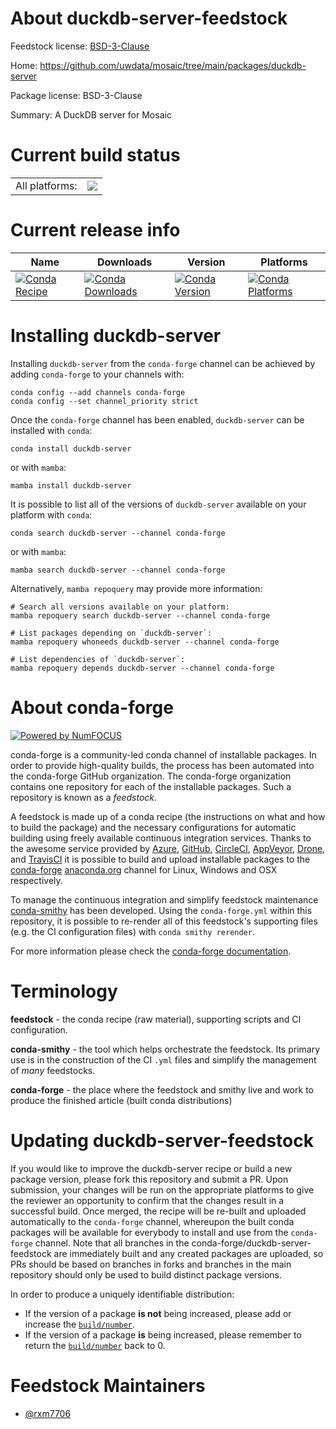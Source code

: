 About duckdb-server-feedstock
=============================

Feedstock license: [BSD-3-Clause](https://github.com/conda-forge/duckdb-server-feedstock/blob/main/LICENSE.txt)

Home: https://github.com/uwdata/mosaic/tree/main/packages/duckdb-server

Package license: BSD-3-Clause

Summary: A DuckDB server for Mosaic

Current build status
====================


<table><tr><td>All platforms:</td>
    <td>
      <a href="https://dev.azure.com/conda-forge/feedstock-builds/_build/latest?definitionId=23741&branchName=main">
        <img src="https://dev.azure.com/conda-forge/feedstock-builds/_apis/build/status/duckdb-server-feedstock?branchName=main">
      </a>
    </td>
  </tr>
</table>

Current release info
====================

| Name | Downloads | Version | Platforms |
| --- | --- | --- | --- |
| [![Conda Recipe](https://img.shields.io/badge/recipe-duckdb--server-green.svg)](https://anaconda.org/conda-forge/duckdb-server) | [![Conda Downloads](https://img.shields.io/conda/dn/conda-forge/duckdb-server.svg)](https://anaconda.org/conda-forge/duckdb-server) | [![Conda Version](https://img.shields.io/conda/vn/conda-forge/duckdb-server.svg)](https://anaconda.org/conda-forge/duckdb-server) | [![Conda Platforms](https://img.shields.io/conda/pn/conda-forge/duckdb-server.svg)](https://anaconda.org/conda-forge/duckdb-server) |

Installing duckdb-server
========================

Installing `duckdb-server` from the `conda-forge` channel can be achieved by adding `conda-forge` to your channels with:

```
conda config --add channels conda-forge
conda config --set channel_priority strict
```

Once the `conda-forge` channel has been enabled, `duckdb-server` can be installed with `conda`:

```
conda install duckdb-server
```

or with `mamba`:

```
mamba install duckdb-server
```

It is possible to list all of the versions of `duckdb-server` available on your platform with `conda`:

```
conda search duckdb-server --channel conda-forge
```

or with `mamba`:

```
mamba search duckdb-server --channel conda-forge
```

Alternatively, `mamba repoquery` may provide more information:

```
# Search all versions available on your platform:
mamba repoquery search duckdb-server --channel conda-forge

# List packages depending on `duckdb-server`:
mamba repoquery whoneeds duckdb-server --channel conda-forge

# List dependencies of `duckdb-server`:
mamba repoquery depends duckdb-server --channel conda-forge
```


About conda-forge
=================

[![Powered by
NumFOCUS](https://img.shields.io/badge/powered%20by-NumFOCUS-orange.svg?style=flat&colorA=E1523D&colorB=007D8A)](https://numfocus.org)

conda-forge is a community-led conda channel of installable packages.
In order to provide high-quality builds, the process has been automated into the
conda-forge GitHub organization. The conda-forge organization contains one repository
for each of the installable packages. Such a repository is known as a *feedstock*.

A feedstock is made up of a conda recipe (the instructions on what and how to build
the package) and the necessary configurations for automatic building using freely
available continuous integration services. Thanks to the awesome service provided by
[Azure](https://azure.microsoft.com/en-us/services/devops/), [GitHub](https://github.com/),
[CircleCI](https://circleci.com/), [AppVeyor](https://www.appveyor.com/),
[Drone](https://cloud.drone.io/welcome), and [TravisCI](https://travis-ci.com/)
it is possible to build and upload installable packages to the
[conda-forge](https://anaconda.org/conda-forge) [anaconda.org](https://anaconda.org/)
channel for Linux, Windows and OSX respectively.

To manage the continuous integration and simplify feedstock maintenance
[conda-smithy](https://github.com/conda-forge/conda-smithy) has been developed.
Using the ``conda-forge.yml`` within this repository, it is possible to re-render all of
this feedstock's supporting files (e.g. the CI configuration files) with ``conda smithy rerender``.

For more information please check the [conda-forge documentation](https://conda-forge.org/docs/).

Terminology
===========

**feedstock** - the conda recipe (raw material), supporting scripts and CI configuration.

**conda-smithy** - the tool which helps orchestrate the feedstock.
                   Its primary use is in the construction of the CI ``.yml`` files
                   and simplify the management of *many* feedstocks.

**conda-forge** - the place where the feedstock and smithy live and work to
                  produce the finished article (built conda distributions)


Updating duckdb-server-feedstock
================================

If you would like to improve the duckdb-server recipe or build a new
package version, please fork this repository and submit a PR. Upon submission,
your changes will be run on the appropriate platforms to give the reviewer an
opportunity to confirm that the changes result in a successful build. Once
merged, the recipe will be re-built and uploaded automatically to the
`conda-forge` channel, whereupon the built conda packages will be available for
everybody to install and use from the `conda-forge` channel.
Note that all branches in the conda-forge/duckdb-server-feedstock are
immediately built and any created packages are uploaded, so PRs should be based
on branches in forks and branches in the main repository should only be used to
build distinct package versions.

In order to produce a uniquely identifiable distribution:
 * If the version of a package **is not** being increased, please add or increase
   the [``build/number``](https://docs.conda.io/projects/conda-build/en/latest/resources/define-metadata.html#build-number-and-string).
 * If the version of a package **is** being increased, please remember to return
   the [``build/number``](https://docs.conda.io/projects/conda-build/en/latest/resources/define-metadata.html#build-number-and-string)
   back to 0.

Feedstock Maintainers
=====================

* [@rxm7706](https://github.com/rxm7706/)

